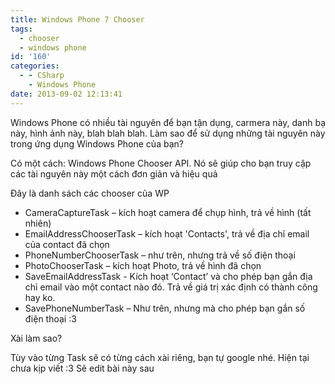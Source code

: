```yaml
---
title: Windows Phone 7 Chooser
tags:
  - chooser
  - windows phone
id: '160'
categories:
  - - CSharp
    - Windows Phone
date: 2013-09-02 12:13:41
---
```


Windows Phone có nhiều tài nguyên để bạn tận dụng, carmera này, danh bạ này, hình ảnh này, blah blah blah. Làm sao để sử dụng những tài nguyên này trong ứng dụng Windows Phone của bạn?
<!-- more -->
Có một cách: Windows Phone Chooser API. Nó sẽ giúp cho bạn truy cập các tài nguyên này một cách đơn giản và hiệu quả

Đây là danh sách các chooser của WP

*   CameraCaptureTask – kích hoạt camera để chụp hình, trả về hình (tất nhiên)
*   EmailAddressChooserTask – kích hoạt 'Contacts', trả về địa chỉ email của contact đã chọn
*   PhoneNumberChooserTask – như trên, nhưng trả về số điện thoại
*   PhotoChooserTask – kích hoạt Photo, trả về hình đã chọn
*   SaveEmailAddressTask - Kích hoạt ‘Contact’ và cho phép bạn gắn địa chỉ email vào một contact nào đó. Trả về giá trị xác định có thành công hay ko.
*   SavePhoneNumberTask – Như trên, nhưng mà cho phép bạn gắn số điện thoại :3

Xài làm sao?

Tùy vào từng Task sẽ có từng cách xài riêng, bạn tự google nhé. Hiện tại chưa kịp viết :3 Sẽ edit bài này sau